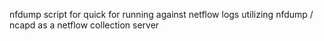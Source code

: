 nfdump script for quick for running against netflow logs utilizing nfdump / ncapd as a netflow collection server
